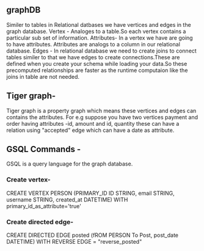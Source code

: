 ## graphDB
Similer to tables in Relational datbases we have vertices and edges in the graph database.
Vertex - Analoges to a table.So each vertex contains a particular sub set of information.
Attributes- In a vertex we have are going to have attributes. Attributes are analogs to a column in our relational database.
Edges - In relational database we need to create joins to connect tables similer to that we have edges to create connections.These are defined when you create your schema while loading your data.So these precomputed relationships are faster as the runtime computaion like the joins in table are not needed.

## Tiger graph-
Tiger graph is a property graph which means these vertices and edges can contains the attributes.
For e.g suppose you have two vertices payment and order having attributes -id, amount and id, quantity these can have a relation using "accepted" edge which can have a date as attribute.  

## GSQL Commands - 
GSQL is a query language for the graph database.

### Create vertex-
CREATE VERTEX PERSON (PRIMARY_ID ID STRING, email STRING, username STRING, created_at DATETIME) WITH primary_id_as_attribute='true'

### Create directed edge-
CREATE DIRECTED EDGE posted (fROM PERSON To Post, post_date DATETIME) WITH REVERSE EDGE = "reverse_posted"

###
